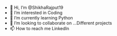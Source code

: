 - 👋 Hi, I’m @ShikhaRajput19
- 👀 I’m interested in Coding
- 🌱 I’m currently learning Python
- 💞️ I’m looking to collaborate on ...Different projects
- 📫 How to reach me LinkedIn 

<!---
ShikhaRajput19/ShikhaRajput19 is a ✨ special ✨ repository because its `README.md` (this file) appears on your GitHub profile.
You can click the Preview link to take a look at your changes.
--->
